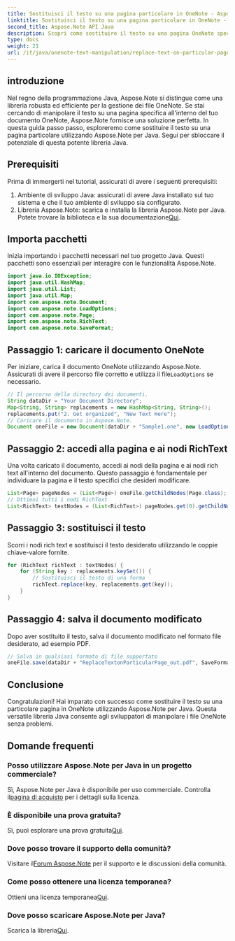 ```yaml
---
title: Sostituisci il testo su una pagina particolare in OneNote - Aspose.Note
linktitle: Sostituisci il testo su una pagina particolare in OneNote - Aspose.Note
second_title: Aspose.Note API Java
description: Scopri come sostituire il testo su una pagina OneNote specifica utilizzando Aspose.Note per Java. Tutorial facile da seguire per uno sviluppo Java efficiente.
type: docs
weight: 21
url: /it/java/onenote-text-manipulation/replace-text-on-particular-page/
---
```

## introduzione
Nel regno della programmazione Java, Aspose.Note si distingue come una libreria robusta ed efficiente per la gestione dei file OneNote. Se stai cercando di manipolare il testo su una pagina specifica all'interno del tuo documento OneNote, Aspose.Note fornisce una soluzione perfetta. In questa guida passo passo, esploreremo come sostituire il testo su una pagina particolare utilizzando Aspose.Note per Java. Segui per sbloccare il potenziale di questa potente libreria Java.
## Prerequisiti
Prima di immergerti nel tutorial, assicurati di avere i seguenti prerequisiti:
1. Ambiente di sviluppo Java: assicurati di avere Java installato sul tuo sistema e che il tuo ambiente di sviluppo sia configurato.
2.  Libreria Aspose.Note: scarica e installa la libreria Aspose.Note per Java. Potete trovare la biblioteca e la sua documentazione[Qui](https://reference.aspose.com/note/java/).
## Importa pacchetti
Inizia importando i pacchetti necessari nel tuo progetto Java. Questi pacchetti sono essenziali per interagire con le funzionalità Aspose.Note.
```java
import java.io.IOException;
import java.util.HashMap;
import java.util.List;
import java.util.Map;
import com.aspose.note.Document;
import com.aspose.note.LoadOptions;
import com.aspose.note.Page;
import com.aspose.note.RichText;
import com.aspose.note.SaveFormat;
```
## Passaggio 1: caricare il documento OneNote
 Per iniziare, carica il documento OneNote utilizzando Aspose.Note. Assicurati di avere il percorso file corretto e utilizza il file`LoadOptions` se necessario.
```java
// Il percorso della directory dei documenti.
String dataDir = "Your Document Directory";
Map<String, String> replacements = new HashMap<String, String>();
replacements.put("2. Get organized", "New Text Here");
// Caricare il documento in Aspose.Note.
Document oneFile = new Document(dataDir + "Sample1.one", new LoadOptions());
```
## Passaggio 2: accedi alla pagina e ai nodi RichText
Una volta caricato il documento, accedi ai nodi della pagina e ai nodi rich text all'interno del documento. Questo passaggio è fondamentale per individuare la pagina e il testo specifici che desideri modificare.
```java
List<Page> pageNodes = (List<Page>) oneFile.getChildNodes(Page.class);
// Ottieni tutti i nodi RichText
List<RichText> textNodes = (List<RichText>) pageNodes.get(0).getChildNodes(RichText.class);
```
## Passaggio 3: sostituisci il testo
Scorri i nodi rich text e sostituisci il testo desiderato utilizzando le coppie chiave-valore fornite.
```java
for (RichText richText : textNodes) {
    for (String key : replacements.keySet()) {
        // Sostituisci il testo di una forma
        richText.replace(key, replacements.get(key));
    }
}
```
## Passaggio 4: salva il documento modificato
Dopo aver sostituito il testo, salva il documento modificato nel formato file desiderato, ad esempio PDF.
```java
// Salva in qualsiasi formato di file supportato
oneFile.save(dataDir + "ReplaceTextonParticularPage_out.pdf", SaveFormat.Pdf);
```
## Conclusione
Congratulazioni! Hai imparato con successo come sostituire il testo su una particolare pagina in OneNote utilizzando Aspose.Note per Java. Questa versatile libreria Java consente agli sviluppatori di manipolare i file OneNote senza problemi.
## Domande frequenti
### Posso utilizzare Aspose.Note per Java in un progetto commerciale?
 Sì, Aspose.Note per Java è disponibile per uso commerciale. Controlla il[pagina di acquisto](https://purchase.aspose.com/buy) per i dettagli sulla licenza.
### È disponibile una prova gratuita?
 Sì, puoi esplorare una prova gratuita[Qui](https://releases.aspose.com/).
### Dove posso trovare il supporto della comunità?
 Visitare il[Forum Aspose.Note](https://forum.aspose.com/c/note/28) per il supporto e le discussioni della comunità.
### Come posso ottenere una licenza temporanea?
 Ottieni una licenza temporanea[Qui](https://purchase.aspose.com/temporary-license/).
### Dove posso scaricare Aspose.Note per Java?
 Scarica la libreria[Qui](https://releases.aspose.com/note/java/).